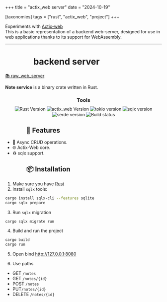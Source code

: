 +++
title = "actix_web server"
date = "2024-10-19"

[taxonomies]
tags = ["rust", "actix_web", "project"]
+++

Experiments with [Actix-web](https://crates.io/crates/actix-web)  
This is a basic representation of a backend web-server, designed for use in web applications thanks to its support for WebAssembly.

<!-- more -->
---

# &emsp;&emsp;&emsp; backend server

[📚 raw_web_server](https://github.com/maltsev-dev/raw_web_server)

**Note service** is a binary crate written in Rust.

<h3 style="text-align:center; margin-bottom:8px;">Tools</h3>
<p align="center" style="margin:0; padding:0;">
  <img style="display:inline-block; vertical-align:middle;"
       src="https://img.shields.io/badge/rust-1.83.0%20-green" alt="Rust Version"/>
  <img style="display:inline-block; vertical-align:middle;"
       src="https://img.shields.io/badge/actix_web-4.0%20-orange" alt="actix_web Version"/>
  <img style="display:inline-block; vertical-align:middle;"
       src="https://img.shields.io/badge/tokio-1.0%20-orange" alt="tokio version"/>
  <img style="display:inline-block; vertical-align:middle;"
       src="https://img.shields.io/badge/sqlx-0.8.2%20-blue" alt="sqlx version"/>
  <img style="display:inline-block; vertical-align:middle;"
       src="https://img.shields.io/badge/serde-1.0%20-blue" alt="serde version"/>
  <img style="display:inline-block; vertical-align:middle;"
       src="https://github.com/chemyl/note_service/actions/workflows/rust.yml/badge.svg" alt="Build status"/>
</p>

## &emsp;&emsp;&emsp; 🚀 Features
- 🧮 Async CRUD operations.
- 🌐 Actix-Web core.
- ♻️ sqlx support.

## &emsp;&emsp;&emsp; 📦 Installation
1. Make sure you have [Rust](https://www.rust-lang.org/tools/install)
2. Install `sqlx` tools:
```bash
cargo install sqlx-cli --features sqlite
cargo sqlx prepare 
```
3. Run `sqlx` migration
```bash
cargo sqlx migrate run
```
4. Build and run the project
```bash
cargo build
cargo run
```
5. Open bind http://127.0.0.1:8080

6. Use paths
* GET `/notes` 
* GET `/notes/{id}` 
* POST `/notes`
* PUT`/notes/{id}` 
* DELETE `/notes/{id}`